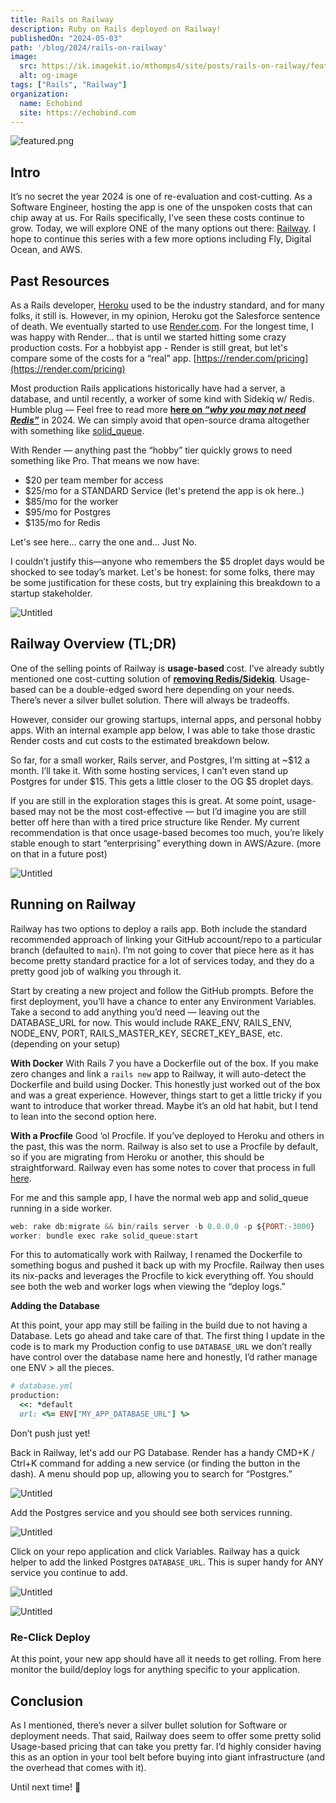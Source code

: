 ```yaml
---
title: Rails on Railway
description: Ruby on Rails deployed on Railway!
publishedOn: "2024-05-03"
path: '/blog/2024/rails-on-railway'
image:
  src: https://ik.imagekit.io/mthomps4/site/posts/rails-on-railway/featured.png
  alt: og-image
tags: ["Rails", "Railway"]
organization:
  name: Echobind
  site: https://echobind.com
---
```


<img src="https://ik.imagekit.io/mthomps4/site/posts/rails-on-railway/featured.png" alt="featured.png" class="featured-image">

## Intro

It’s no secret the year 2024 is one of re-evaluation and cost-cutting. As a Software Engineer, hosting the app is one of the unspoken costs that can chip away at us. For Rails specifically, I’ve seen these costs continue to grow. Today, we will explore ONE of the many options out there: [Railway](https://railway.app). I hope to continue this series with a few more options including Fly, Digital Ocean, and AWS.

## Past Resources

As a Rails developer, [Heroku](https://www.heroku.com/) used to be the industry standard, and for many folks, it still is. However, in my opinion, Heroku got the Salesforce sentence of death. We eventually started to use [Render.com](http://Render.com). For the longest time, I was happy with Render... that is until we started hitting some crazy production costs. For a hobbyist app - Render is still great, but let's compare some of the costs for a “real” app. [https://render.com/pricing](https://render.com/pricing)

Most production Rails applications historically have had a server, a database, and until recently, a worker of some kind with Sidekiq w/ Redis.  Humble plug — Feel free to read more [**here on *“why you may not need Redis”***](https://www.mthomps4.com/blog/2024/you-may-not-need-sidekiq-redis/) in 2024. We can simply avoid that open-source drama altogether with something like [solid_queue](https://github.com/rails/solid_queue).

With Render — anything past the “hobby” tier quickly grows to need something like Pro.
That means we now have:

- $20 per team member for access
- $25/mo for a STANDARD Service (let's pretend the app is ok here..)
- $85/mo for the worker
- $95/mo for Postgres
- $135/mo for Redis

Let's see here… carry the one and… Just No.

I couldn’t justify this—anyone who remembers the $5 droplet days would be shocked to see today’s market. Let's be honest: for some folks, there may be some justification for these costs, but try explaining this breakdown to a startup stakeholder.

![Untitled](https://ik.imagekit.io/mthomps4/site/posts/rails-on-railway/Untitled%201.png)

## Railway Overview (TL;DR)

One of the selling points of Railway is **usage-based** cost. I’ve already subtly mentioned one cost-cutting solution of [**removing Redis/Sidekiq**](https://www.notion.so/You-may-not-need-Redis-and-Sidekiq-d17850712df148cf81b375816b6c5ab5?pvs=21). Usage-based can be a double-edged sword here depending on your needs. There’s never a silver bullet solution. There will always be tradeoffs.

However, consider our growing startups, internal apps, and personal hobby apps. With an internal example app below, I was able to take those drastic Render costs and cut costs to the estimated breakdown below.

So far, for a small worker, Rails server, and Postgres, I’m sitting at ~$12 a month. I’ll take it. With some hosting services, I can’t even stand up Postgres for under $15. This gets a little closer to the OG $5 droplet days.

If you are still in the exploration stages this is great.
At some point, usage-based may not be the most cost-effective — but I’d imagine you are still better off here than with a tired price structure like Render. My current recommendation is that once usage-based becomes too much, you’re likely stable enough to start “enterprising” everything down in AWS/Azure. (more on that in a future post)

![Untitled](https://ik.imagekit.io/mthomps4/site/posts/rails-on-railway/Untitled%202.png)

## Running on Railway

Railway has two options to deploy a rails app.
Both include the standard recommended approach of linking your GitHub account/repo to a particular branch (defaulted to `main`). I’m not going to cover that piece here as it has become pretty standard practice for a lot of services today, and they do a pretty good job of walking you through it.

Start by creating a new project and follow the GitHub prompts. Before the first deployment, you’ll have a chance to enter any Environment Variables. Take a second to add anything you’d need — leaving out the DATABASE_URL for now. This would include RAKE_ENV, RAILS_ENV, NODE_ENV, PORT, RAILS_MASTER_KEY, SECRET_KEY_BASE, etc. (depending on your setup)

**With Docker**
With Rails 7 you have a Dockerfile out of the box.
If you make zero changes and link a `rails new` app to Railway, it will auto-detect the Dockerfile and build using Docker. This honestly just worked out of the box and was a great experience. However, things start to get a little tricky if you want to introduce that worker thread. Maybe it’s an old hat habit, but I tend to lean into the second option here.

**With a Procfile**
Good ‘ol Procfile.
If you’ve deployed to Heroku and others in the past, this was the norm. Railway is also set to use a Procfile by default, so if you are migrating from Heroku or another, this should be straightforward. Railway even has some notes to cover that process in full [here](https://railway.app/heroku).

For me and this sample app, I have the normal web app and solid_queue running in a side worker.

```jsx
web: rake db:migrate && bin/rails server -b 0.0.0.0 -p ${PORT:-3000}
worker: bundle exec rake solid_queue:start
```

For this to automatically work with Railway, I renamed the Dockerfile to something bogus and pushed it back up with my Procfile. Railway then uses its nix-packs and leverages the Procfile to kick everything off. You should see both the web and worker logs when viewing the “deploy logs.”

**Adding the Database**

At this point, your app may still be failing in the build due to not having a Database. Lets go ahead and take care of that. The first thing I update in the code is to mark my Production config to use `DATABASE_URL` we don’t really have control over the database name here and honestly, I’d rather manage one ENV > all the pieces.

```ruby
# database.yml
production:
  <<: *default
  url: <%= ENV["MY_APP_DATABASE_URL"] %>

```

Don’t push just yet!

Back in Railway, let's add our PG Database.
Render has a handy CMD+K / Ctrl+K command for adding a new service (or finding the button in the dash). A menu should pop up, allowing you to search for “Postgres.”

![Untitled](https://ik.imagekit.io/mthomps4/site/posts/rails-on-railway/Untitled%203.png)

Add the Postgres service and you should see both services running.

![Untitled](https://ik.imagekit.io/mthomps4/site/posts/rails-on-railway/Untitled%204.png)

Click on your repo application and click Variables. Railway has a quick helper to add the linked Postgres `DATABASE_URL`. This is super handy for ANY service you continue to add.

![Untitled](https://ik.imagekit.io/mthomps4/site/posts/rails-on-railway/Untitled%205.png)

![Untitled](https://ik.imagekit.io/mthomps4/site/posts/rails-on-railway/Untitled%206.png)

### Re-Click Deploy

At this point, your new app should have all it needs to get rolling. From here monitor the build/deploy logs for anything specific to your application.

## Conclusion

As I mentioned, there’s never a silver bullet solution for Software or deployment needs. That said, Railway does seem to offer some pretty solid Usage-based pricing that can take you pretty far. I’d highly consider having this as an option in your tool belt before buying into giant infrastructure (and the overhead that comes with it).

Until next time! 🙂
